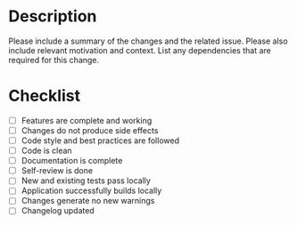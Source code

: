 # Description

Please include a summary of the changes and the related issue. Please also include relevant motivation and context. List any dependencies that are required for this change.

# Checklist

- [ ] Features are complete and working
- [ ] Changes do not produce side effects
- [ ] Code style and best practices are followed
- [ ] Code is clean
- [ ] Documentation is complete
- [ ] Self-review is done
- [ ] New and existing tests pass locally
- [ ] Application successfully builds locally
- [ ] Changes generate no new warnings
- [ ] Changelog updated
